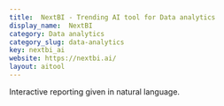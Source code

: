 ```yaml
---
title:  NextBI - Trending AI tool for Data analytics
display_name:  NextBI
category: Data analytics
category_slug: data-analytics
key: nextbi_ai
website: https://nextbi.ai/
layout: aitool
---
```


Interactive reporting given in natural language.
